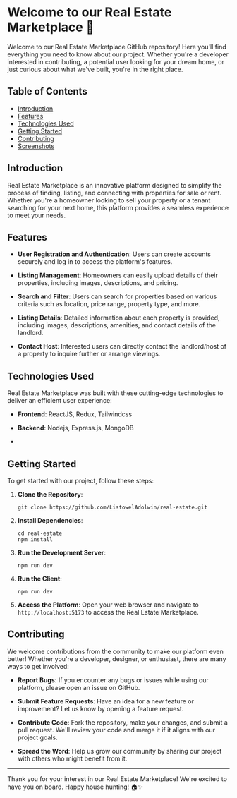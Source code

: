 # Welcome to our Real Estate Marketplace 🏡

Welcome to our Real Estate Marketplace GitHub repository! Here you'll find everything you need to know about our project. Whether you're a developer interested in contributing, a potential user looking for your dream home, or just curious about what we've built, you're in the right place.

## Table of Contents

- [Introduction](#introduction)
- [Features](#features)
- [Technologies Used](#technologies-used)
- [Getting Started](#getting-started)
- [Contributing](#contributing)
- [Screenshots](#screenshots)

## Introduction

Real Estate Marketplace is an innovative platform designed to simplify the process of finding, listing, and connecting with properties for sale or rent. Whether you're a homeowner looking to sell your property or a tenant searching for your next home, this platform provides a seamless experience to meet your needs.

## Features

- **User Registration and Authentication**: Users can create accounts securely and log in to access the platform's features.

- **Listing Management**: Homeowners can easily upload details of their properties, including images, descriptions, and pricing.

- **Search and Filter**: Users can search for properties based on various criteria such as location, price range, property type, and more.

- **Listing Details**: Detailed information about each property is provided, including images, descriptions, amenities, and contact details of the landlord.

- **Contact Host**: Interested users can directly contact the landlord/host of a property to inquire further or arrange viewings.

## Technologies Used

Real Estate Marketplace was built with these cutting-edge technologies to deliver an efficient user experience:

- **Frontend**: ReactJS, Redux, Tailwindcss

- **Backend**: Nodejs, Express.js, MongoDB
- 
## Getting Started

To get started with our project, follow these steps:

1. **Clone the Repository**: 
   ```
   git clone https://github.com/ListowelAdolwin/real-estate.git
   ```

2. **Install Dependencies**: 
   ```
   cd real-estate
   npm install
   ```

3. **Run the Development Server**: 
   ```
   npm run dev
   ```
   
4. **Run the Client**: 
   ```
   npm run dev
   ```
5. **Access the Platform**: 
   Open your web browser and navigate to `http://localhost:5173` to access the Real Estate Marketplace.

## Contributing

We welcome contributions from the community to make our platform even better! Whether you're a developer, designer, or enthusiast, there are many ways to get involved:

- **Report Bugs**: If you encounter any bugs or issues while using our platform, please open an issue on GitHub.

- **Submit Feature Requests**: Have an idea for a new feature or improvement? Let us know by opening a feature request.

- **Contribute Code**: Fork the repository, make your changes, and submit a pull request. We'll review your code and merge it if it aligns with our project goals.

- **Spread the Word**: Help us grow our community by sharing our project with others who might benefit from it.

---

Thank you for your interest in our Real Estate Marketplace! We're excited to have you on board. Happy house hunting! 🏠✨
